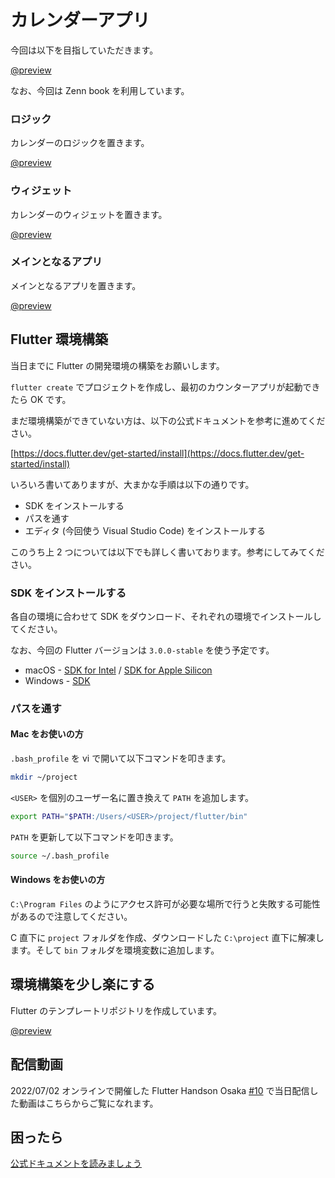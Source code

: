 # カレンダーアプリ

<HistoryTags :tags="['Flutter', 'Plugins']" />

今回は以下を目指していただきます。

[@preview](https://zenn.dev/chooyan/books/calendar-package)

なお、今回は Zenn book を利用しています。

### ロジック

カレンダーのロジックを置きます。

[@preview](https://github.com/chooyan-eng/calendar_logic)

### ウィジェット

カレンダーのウィジェットを置きます。

[@preview](https://github.com/chooyan-eng/calendar_widget)

### メインとなるアプリ

メインとなるアプリを置きます。

[@preview](https://github.com/chooyan-eng/flutter_calendar)

## Flutter 環境構築

当日までに Flutter の開発環境の構築をお願いします。

`flutter create` でプロジェクトを作成し、最初のカウンターアプリが起動できたら OK です。

まだ環境構築ができていない方は、以下の公式ドキュメントを参考に進めてください。

[https://docs.flutter.dev/get-started/install](https://docs.flutter.dev/get-started/install)

いろいろ書いてありますが、大まかな手順は以下の通りです。

- SDK をインストールする
- パスを通す
- エディタ (今回使う Visual Studio Code) をインストールする

このうち上 2 つについては以下でも詳しく書いております。参考にしてみてください。

### SDK をインストールする

各自の環境に合わせて SDK をダウンロード、それぞれの環境でインストールしてください。

なお、今回の Flutter バージョンは `3.0.0-stable` を使う予定です。

* macOS - [SDK for Intel](https://storage.googleapis.com/flutter_infra_release/releases/stable/macos/flutter_macos_3.0.0-stable.zip) / [SDK for Apple Silicon](https://storage.googleapis.com/flutter_infra_release/releases/stable/macos/flutter_macos_arm64_3.0.0-stable.zip)
* Windows - [SDK](https://storage.googleapis.com/flutter_infra_release/releases/stable/windows/flutter_windows_3.0.0-stable.zip)

### パスを通す

#### Mac をお使いの方

`.bash_profile` を vi で開いて以下コマンドを叩きます。

```bash
mkdir ~/project
```

`<USER>` を個別のユーザー名に置き換えて `PATH` を追加します。

```bash
export PATH="$PATH:/Users/<USER>/project/flutter/bin"
```

`PATH` を更新して以下コマンドを叩きます。

```bash
source ~/.bash_profile
```

#### Windows をお使いの方

`C:\Program Files` のようにアクセス許可が必要な場所で行うと失敗する可能性があるので注意してください。

C 直下に `project` フォルダを作成、ダウンロードした `C:\project` 直下に解凍します。そして `bin` フォルダを環境変数に追加します。

## 環境構築を少し楽にする

Flutter のテンプレートリポジトリを作成しています。

[@preview](https://github.com/jiyuujin/template_flutter/tree/release/flutter3.0.0-stable)

## 配信動画

2022/07/02 オンラインで開催した Flutter Handson Osaka [#10](https://flutter-jp.connpass.com/event/250745/) で当日配信した動画はこちらからご覧になれます。

<YouTubeVideo video-id="dlAKk1VAQyA" title="カレンダーアプリ" />

<!--
[https://www.youtube.com/watch?v=dlAKk1VAQyA](https://www.youtube.com/watch?v=dlAKk1VAQyA)
-->

## 困ったら

[公式ドキュメントを読みましょう](http://flutter.io/)
